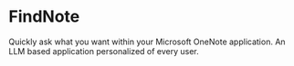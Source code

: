 # FindNote
Quickly ask what you want within your Microsoft OneNote application. An LLM based application personalized of every user.

